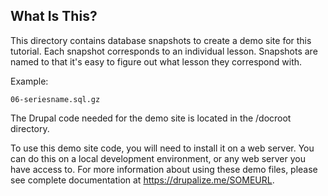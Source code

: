 ## What Is This?

This directory contains database snapshots to create a demo site for this tutorial. Each snapshot corresponds to an individual lesson. Snapshots are named to that it's easy to figure out what lesson they correspond with.

Example:

`06-seriesname.sql.gz`

The Drupal code needed for the demo site is located in the /docroot directory.

To use this demo site code, you will need to install it on a web server. You can do this on a local development environment, or any web server you have access to. For more information about using these demo files, please see complete documentation at https://drupalize.me/SOMEURL.